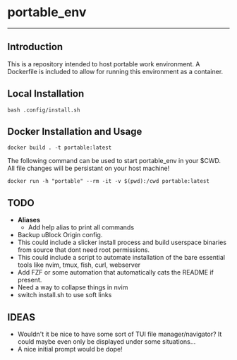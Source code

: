 # portable_env
---
## Introduction

This is a repository intended to host portable work environment. A Dockerfile is included to allow for running this environment as a container.

## Local Installation

```
bash .config/install.sh
```

## Docker Installation and Usage

```
docker build . -t portable:latest
```

The following command can be used to start portable_env in your $CWD. All file changes will be persistant on your host machine!

```
docker run -h "portable" --rm -it -v $(pwd):/cwd portable:latest
```
## TODO
- **Aliases**
    - Add help alias to print all commands
- Backup uBlock Origin config.
- This could include a slicker install process and build userspace binaries from source that dont need root permissions.
- This could include a script to automate installation of the bare essential tools like nvim, tmux, fish, curl, webserver
- Add FZF or some automation that automatically cats the README if present.
 - Need a way to collapse things in nvim
 - switch install.sh to use soft links

## IDEAS
 - Wouldn't it be nice to have some sort of TUI file manager/navigator? It could maybe
even only be displayed under some situations...
 - A nice initial prompt would be dope!

